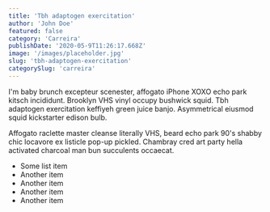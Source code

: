```yaml
---
title: 'Tbh adaptogen exercitation'
author: 'John Doe'
featured: false
category: 'Carreira'
publishDate: '2020-05-9T11:26:17.668Z'
image: '/images/placeholder.jpg'
slug: 'tbh-adaptogen-exercitation'
categorySlug: 'carreira'
---
```


I'm baby brunch excepteur scenester, affogato iPhone XOXO echo park kitsch incididunt. Brooklyn VHS vinyl occupy bushwick squid. Tbh adaptogen exercitation keffiyeh green juice banjo. Asymmetrical eiusmod squid kickstarter edison bulb.

Affogato raclette master cleanse literally VHS, beard echo park 90's shabby chic locavore ex listicle pop-up pickled. Chambray cred art party hella activated charcoal man bun succulents occaecat.

- Some list item
- Another item
- Another item
- Another item
- Another item
